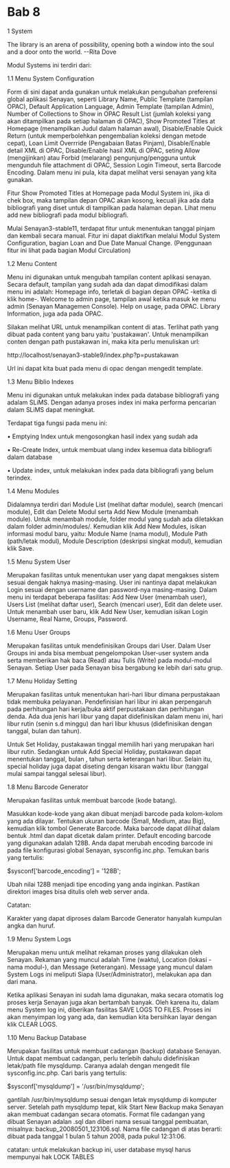 # Bab 8

1 System

The library is an arena of possibility, opening both a window into the soul and a door onto the world. --Rita Dove

Modul Systems ini terdiri dari: 

1.1 Menu System Configuration 

Form di sini dapat anda gunakan untuk melakukan pengubahan preferensi global aplikasi Senayan, seperti Library Name, Public Template (tampilan OPAC), Default Application Language, Admin Template (tampilan Admin), Number of Collections to Show in OPAC Result List (jumlah koleksi yang akan ditampilkan pada setiap halaman di OPAC), Show Promoted Titles at Homepage (menampilkan Judul dalam halaman awal), Disable/Enable Quick Return (untuk memperbolehkan pengembalian koleksi dengan metode cepat), Loan Limit Overrride (Pengabaian Batas Pinjam), Disable/Enable detail XML di OPAC, Disable/Enable hasil XML di OPAC, seting Allow (mengijinkan) atau Forbid (melarang) pengunjung/pengguna untuk mengunduh file attachment di OPAC, Session Login Timeout, serta Barcode Encoding. Dalam menu ini pula, kita dapat melihat versi senayan yang kita gunakan.



Fitur Show Promoted Titles at Homepage pada Modul System ini, jika di chek box, maka tampilan depan OPAC akan kosong, kecuali jika ada data bibliografi yang diset untuk di tampilkan pada halaman depan. Lihat menu add new bibliografi pada modul bibliografi.

Mulai Senayan3-stable11, terdapat fitur untuk menentukan tanggal pinjam dan kembali secara manual. Fitur ini dapat diaktifkan melalui Modul System Configuration, bagian Loan and Due Date Manual Change. (Penggunaan fitur ini lihat pada bagian Modul Circulation)

1.2 Menu Content

Menu ini digunakan untuk mengubah tampilan content aplikasi senayan. Secara default, tampilan yang sudah ada dan dapat dimodifikasi dalam menu ini adalah: Homepage info, terletak di bagian depan OPAC -ketika di klik home-. Welcome to admin page, tampilan awal ketika masuk ke menu admin (Senayan Managemen Console). Help on usage, pada OPAC. Library Information, juga ada pada OPAC.









Silakan melihat URL untuk menampilkan content di atas. Terlihat path yang dibuat pada content yang baru yaitu 'pustakawan'. Untuk menampilkan conten dengan path pustakawan ini, maka kita perlu menuliskan url:

http://localhost/senayan3-stable9/index.php?p=pustakawan

Url ini dapat kita buat pada menu di opac dengan mengedit template.

1.3 Menu Biblio Indexes

Menu ini digunakan untuk melakukan index pada database bibliografi yang adalam SLiMS. Dengan adanya proses index ini maka performa pencarian dalam SLiMS dapat meningkat.



Terdapat tiga fungsi pada menu ini:

• Emptying Index untuk mengosongkan hasil index yang sudah ada

• Re-Create Index, untuk membuat ulang index kesemua data bibliografi dalam database

• Update index, untuk melakukan index pada data bibliografi yang belum terindex.

1.4 Menu Modules 

Didalamnya terdiri dari Module List (melihat daftar module), search (mencari module), Edit dan Delete Modul serta Add New Module (menambah module). Untuk menambah module, folder modul yang sudah ada diletakkan dalam folder admin/modules/. Kemudian klik Add New Modules, isikan informasi modul baru, yaitu: Module Name (nama modul), Module Path (path/letak modul), Module Description (deskripsi singkat modul), kemudian klik Save. 





1.5 Menu System User

Merupakan fasilitas untuk menentukan user yang dapat mengakses sistem sesuai dengak haknya masing-masing. User ini nantinya dapat melakukan Login sesuai dengan username dan password-nya masing-masing. Dalam menu ini terdapat beberapa fasilitas: Add New User (menambah user), Users List (melihat daftar user), Search (mencari user), Edit dan delete user. Untuk menambah user baru, klik Add New User, kemudian isikan Login Username, Real Name, Groups, Password. 



1.6 Menu User Groups 

Merupakan fasilitas untuk mendefinisikan Groups dari User. Dalam User Groups ini anda bisa membuat pengelompokan User-user system anda serta memberikan hak baca (Read) atau Tulis (Write) pada modul-modul Senayan. Setiap User pada Senayan bisa bergabung ke lebih dari satu grup. 



1.7 Menu Holiday Setting 

Merupakan fasilitas untuk menentukan hari-hari libur dimana perpustakaan tidak membuka pelayanan. Pendefinisian hari libur ini akan perpengaruh pada perhitungan hari kerja/buka aktif perpustakaan dan perhitungan denda. Ada dua jenis hari libur yang dapat didefinisikan dalam menu ini, hari libur rutin (senin s.d minggu) dan hari libur khusus (didefinisikan dengan tanggal, bulan dan tahun). 





Untuk Set Holiday, pustakawan tinggal memilih hari yang merupakan hari libur rutin. Sedangkan untuk Add Special Holiday, pustakawan dapat menentukan tanggal, bulan , tahun serta keterangan hari libur. Selain itu, special holiday juga dapat diseting dengan kisaran waktu libur (tanggal mulai sampai tanggal selesai libur). 

1.8 Menu Barcode Generator 

Merupakan fasilitas untuk membuat barcode (kode batang). 





Masukkan kode-kode yang akan dibuat menjadi barcode pada kolom-kolom yang ada dilayar. Tentukan ukuran barcode (Small, Medium, atau Big), kemudian klik tombol Generate Barcode. Maka barcode dapat dilihat dalam bentuk .html dan dapat dicetak dalam printer. Default encoding barcode yang digunakan adalah 128B. Anda dapat merubah encoding barcode ini pada file konfigurasi global Senayan, sysconfig.inc.php. Temukan baris yang tertulis:

$sysconf['barcode_encoding'] = '128B';

Ubah nilai 128B menjadi tipe encoding yang anda inginkan. Pastikan direktori images bisa ditulis oleh web server anda. 

Catatan: 

Karakter yang dapat diproses dalam Barcode Generator hanyalah kumpulan angka dan huruf. 

1.9 Menu System Logs 

Merupakan menu untuk melihat rekaman proses yang dilakukan oleh Senayan. Rekaman yang muncul adalah Time (waktu), Location (lokasi -nama modul-), dan Message (keterangan). Message yang muncul dalam System Logs ini meliputi Siapa (User/Administrator), melakukan apa dan dari mana.



Ketika aplikasi Senayan ini sudah lama digunakan, maka secara otomatis log proses kerja Senayan juga akan bertambah banyak. Oleh karena itu, dalam menu System log ini, diberikan fasilitas SAVE LOGS TO FILES. Proses ini akan menyimpan log yang ada, dan kemudian kita bersihkan layar dengan klik CLEAR LOGS. 

1.10 Menu Backup Database 

Merupakan fasilitas untuk membuat cadangan (backup) database Senayan. Untuk dapat membuat cadangan, perlu terlebih dahulu didefinisikan letak/path file mysqldump. Caranya adalah dengan mengedit file sysconfig.inc.php. Cari baris yang tertulis:

$sysconf['mysqldump'] = '/usr/bin/mysqldump';

gantilah /usr/bin/mysqldump sesuai dengan letak mysqldump di komputer server. Setelah path mysqldump tepat, klik Start New Backup maka Senayan akan membuat cadangan secara otomatis. Format file cadangan yang dibuat Senayan adalan .sql dan diberi nama sesuai tanggal pembuatan, misalnya: backup_20080501_123106.sql. Nama file cadangan di atas berarti: dibuat pada tanggal 1 bulan 5 tahun 2008, pada pukul 12:31:06. 

catatan: untuk melakukan backup ini, user database mysql harus mempunyai hak LOCK TABLES